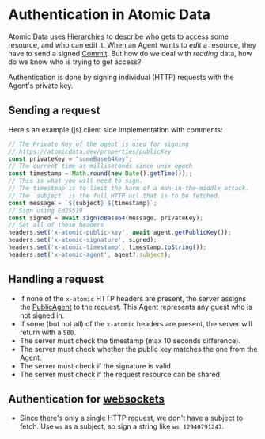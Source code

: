 # Authentication in Atomic Data

Atomic Data uses [Hierarchies](hierarchy.md) to describe who gets to access some resource, and who can edit it.
When an Agent wants to _edit_ a resource, they have to send a signed [Commit](commits/intro.md).
But how do we deal with _reading_ data, how do we know who is trying to get access?

Authentication is done by signing individual (HTTP) requests with the Agent's private key.

## Sending a request

Here's an example (js) client side implementation with comments:

```ts
// The Private Key of the agent is used for signing
// https://atomicdata.dev/properties/publicKey
const privateKey = "someBase64Key";
// The current time as milliseconds since unix epoch
const timestamp = Math.round(new Date().getTime());;
// This is what you will need to sign.
// The timestmap is to limit the harm of a man-in-the-middle attack.
// The `subject` is the full HTTP url that is to be fetched.
const message = `${subject} ${timestamp}`;
// Sign using Ed25519
const signed = await signToBase64(message, privateKey);
// Set all of these headers
headers.set('x-atomic-public-key', await agent.getPublicKey());
headers.set('x-atomic-signature', signed);
headers.set('x-atomic-timestamp', timestamp.toString());
headers.set('x-atomic-agent', agent?.subject);
```

## Handling a request

- If none of the `x-atomic` HTTP headers are present, the server assigns the [PublicAgent](https://atomicdata.dev/agents/publicAgent) to the request. This Agent represents any guest who is not signed in.
- If some (but not all) of the `x-atomic` headers are present, the server will return with a `500`.
- The server must check the timestamp (max 10 seconds difference).
- The server must check whether the public key matches the one from the Agent.
- The server must check if the signature is valid.
- The server must check if the request resource can be shared

## Authentication for [websockets](websockets.md)

- Since there's only a single HTTP request, we don't have a subject to fetch. Use `ws` as a subject, so sign a string like `ws 12940791247`.
